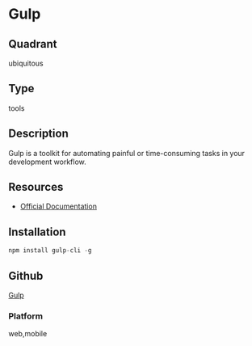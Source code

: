 # Gulp

## Quadrant
ubiquitous

## Type
tools

## Description
Gulp is a toolkit for automating painful or time-consuming tasks in your development workflow.

## Resources
* [Official Documentation](https://gulpjs.com/)

## Installation
``` js
npm install gulp-cli -g
```

## Github
[Gulp](https://github.com/gulpjs/gulp/blob/v3.9.1/docs/getting-started.md)

### Platform
web,mobile
